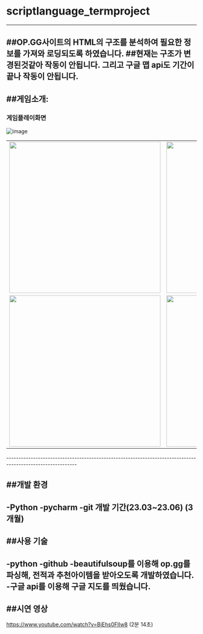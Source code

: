 # scriptlanguage_termproject
 
-----------------------------------------------------------------------------------------------------------
##OP.GG사이트의 HTML의 구조를 분석하여 필요한 정보를 가져와 로딩되도록 하였습니다.
##현재는 구조가 변경된것같아 작동이 안됩니다. 그리고 구글 맵 api도 기간이 끝나 작동이 안됩니다.
-----------------------------------------------------------------------------------------------------------

##게임소개:
-----------------------------------------------------------------------------------------------------------
### 게임플레이화면
![image](https://github.com/user-attachments/assets/4d781a12-78be-40bf-8821-74cd3af6eb24)

<table>
  <tr>
    <td><img src="https://github.com/user-attachments/assets/e3d06365-cb4a-4426-9893-81a7526a1fd3" width="400"/></td>
    <td><img src="https://github.com/user-attachments/assets/10e73559-f68f-4fed-b8c6-7d44973c7583" width="400"/></td>
  </tr>
  <tr>
    <td><img src="https://github.com/user-attachments/assets/71887ca6-da00-4810-9dc2-30dc7b885b17" width="400"/></td>
    <td><img src="https://github.com/user-attachments/assets/1226b76c-21d3-440c-9f9e-7d4a28077232" width="400"/></td>
  </tr>
</table>
-----------------------------------------------------------------------------------------------------------

##개발 환경
-----------------------------------------------------------------------------------------------------------
-Python
-pycharm
-git 개발 기간(23.03~23.06) (3개월)
-----------------------------------------------------------------------------------------------------------

##사용 기술
-----------------------------------------------------------------------------------------------------------
-python
-github
-beautifulsoup를 이용해 op.gg를 파싱해, 전적과 추천아이템을 받아오도록 개발하였습니다.
-구글 api를 이용해 구글 지도를 띄웠습니다.
------------------------------------------------------------------------------------------------------------

##시연 영상
------------------------------------------------------------------------------------------------------------
https://www.youtube.com/watch?v=BjEhs0FlIw8 (2분 14초)

